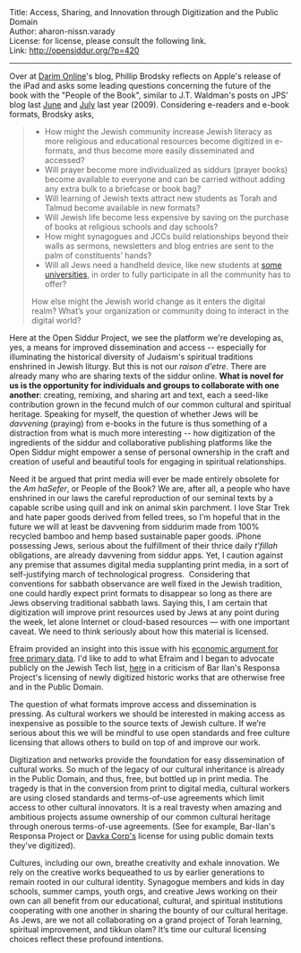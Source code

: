 <html>
<head></head>
<body>
Title: Access, Sharing, and Innovation through Digitization and the Public Domain<br />
Author: aharon-nissn.varady<br />
License: for license, please consult the following link.<br />
Link: <a href="http://opensiddur.org/?p=420">http://opensiddur.org/?p=420</a>
<p />
<hr />

Over at <a href="http://darimonline.org/2010/02/10-for-2010-3-people-of-the-e-book">Darim Online</a>'s blog, Phillip Brodsky reflects on Apple's release of the iPad and asks some leading questions concerning the future of the book with the "People of the Book", similar to J.T. Waldman's posts on JPS' blog last <a href="http://jpsblog.org/2009/06/the-book-vs-e-book-smackdown-are-you-ready-to-rumble/">June</a> and <a href="http://jpsblog.org/2009/07/traditional-book-vs-ebook-smackdown-round-two-ding">July</a> last year (2009). Considering e-readers and e-book formats, Brodsky asks,

<blockquote>
<ul>
    <li>How might the Jewish community increase Jewish literacy as more  religious and educational resources become digitized in e-formats, and  thus become more easily disseminated and accessed?</li>
    <li>Will prayer become more individualized as siddurs (prayer books)  become available to everyone and can be carried without adding any extra  bulk to a briefcase or book bag?</li>
    <li>Will learning of Jewish texts attract new students as Torah and  Talmud become available in new formats?</li>
    <li>Will Jewish life become less expensive by saving on the purchase of  books at religious schools and day schools?</li>
    <li>How might synagogues and JCCs build relationships beyond their walls  as sermons, newsletters and blog entries are sent to the palm of  constituents’ hands?</li>
    <li>Will all Jews need a handheld device, like new students at <a href="http://www.nytimes.com/2008/08/21/technology/21iphone.html">some universities</a>, in order to fully participate in  all the community has to offer?</li>
</ul>
How else might the Jewish world change as  it enters the digital realm? What’s your organization or community doing  to interact in the digital world?</blockquote>

Here at the Open Siddur Project, we see the platform we're developing as, yes, a means for improved dissemination and access -- especially for illuminating the historical diversity of Judaism's spiritual traditions enshrined in Jewish liturgy. But this is not our <em>raison d'etre</em>. There are already many who are sharing texts of the siddur online. <strong>What is novel for us is the opportunity for individuals and groups to collaborate with one another</strong>: creating, remixing, and sharing art and text, each a seed-like contribution grown in the fecund mulch of our common cultural and spiritual heritage. Speaking for myself, the question of whether Jews will be <em>davvening</em> (praying) from e-books in the future is thus something of a distraction from what is much more interesting -- how digitization of the ingredients of the siddur and collaborative publishing platforms like the Open Siddur might empower a sense of personal ownership in the craft and creation of useful and beautiful tools for engaging in spiritual relationships.

Need it be argued that print media will ever be made entirely obsolete  for the <em>Am haSefer</em>,  or People of the Book? We are, after all, a  people who have enshrined in our laws the careful reproduction of our  seminal texts by a capable scribe using quill and ink on animal skin  parchment. I love Star  Trek and hate paper goods derived from felled trees, so I'm hopeful that in the  future we will at least be davvening from siddurim made from 100%  recycled bamboo and hemp based sustainable paper goods. iPhone possessing Jews, serious about the fulfillment of their thrice daily <em>t'fillah</em> obligations, are already davvening from siddur apps. Yet, I caution against any premise that assumes  digital media supplanting print media, in a sort of self-justifying march of technological progress.   Considering that conventions for sabbath  observance are well fixed in  the Jewish tradition, one could hardly  expect print formats to  disappear so long as there are Jews observing  traditional sabbath laws.  Saying this, I am certain that digitization  will improve print  resources used by Jews at any point during the week,  let alone Internet  or cloud-based resources — with one important caveat.  We need to think  seriously about how this material is licensed.

Efraim provided an insight into this issue with his <a href="./an-economic-argument-for-free-primary-data/" target="_self">economic argument for free primary data</a>. I'd like to add to what Efraim and I began to advocate publicly on the Jewish Tech list, <a href="http://groups.google.com/group/jewish-tech/msg/b97320225bb29bc0">here</a> in a criticism of Bar Ilan's Responsa Project's licensing of newly digitized historic works that are otherwise free and in the Public Domain.

The question of what formats improve access and dissemination is pressing. As cultural workers we should be interested in making access as inexpensive as possible to the source texts of Jewish culture. If we’re serious about this we will be mindful to use open standards and free culture licensing that allows others to build on top of and improve our work.

Digitization and networks provide the foundation for easy dissemination of cultural works. So much of the legacy of our cultural inheritance is already in the Public Domain, and thus, free, but bottled up in print media. The tragedy is that in the conversion from print to digital media, cultural workers are using closed standards and terms-of-use agreements which limit access to other cultural innovators. It is a real travesty when amazing and ambitious projects assume ownership of our common cultural heritage through onerous terms-of-use agreements. (See for example, Bar-Ilan's Responsa Project or <a href="https://opensiddur.org/2009/10/free-as-in-freedom/">Davka Corp's</a> license for using public domain texts they've digitized).

Cultures, including our own, breathe creativity and exhale innovation. We rely on the creative works bequeathed to us by earlier generations to remain rooted in our cultural identity. Synagogue members and kids in day schools, summer camps, youth orgs, and creative Jews working on their own can all benefit from our educational, cultural, and spiritual institutions cooperating with one another in sharing the bounty of our cultural heritage. As Jews, are we not all collaborating on a grand project of Torah learning, spiritual improvement, and tikkun olam? It’s time our cultural licensing choices reflect these profound intentions.
</body>
</html>